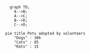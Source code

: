 ```mermaid
    graph TD;
      A-->B;
      A-->C;
      B-->D;
      C-->D;
```

```mermaid
  pie title Pets adopted by volunteers
      "Dogs" : 386
      "Cats" : 85
      "Rats" : 15
```